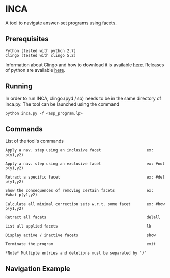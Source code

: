 # INCA

A tool to navigate answer-set programs using facets. 

## Prerequisites

```
Python (tested with python 2.7)
Clingo (tested with clingo 5.2)
```

Information about Clingo and how to download it is available [here](https://potassco.org/clingo/).
Releases of python are available [here](https://www.python.org/downloads/).

## Running

In order to run INCA, clingo.(pyd / so) needs to be in the same directory of inca.py.
The tool can be launched using the command

```
python inca.py -f <asp_program.lp>
```

## Commands

List of the tool's commands

```
Apply a nav. step using an inclusive facet                    ex: p(y1,y2)
                                               
Apply a nav. step using an exclusive facet                    ex: #not p(y1,y2)
                                          
Retract a specific facet                                      ex: #del p(y1,y2)
                                          
Show the consequences of removing certain facets              ex: #what p(y1,y2)
                                         
Calculate all minimal correction sets w.r.t. some facet       ex: #how p(y1,y2)
                                          
Retract all facets                                            delall
                                                     
List all applied facets                                       lk
                                                         
Display active / inactive facets                              show
                                                       
Terminate the program                                         exit
                                                      
*Note* Multiple entries and deletions must be separated by "/"  

```
## Navigation Example

